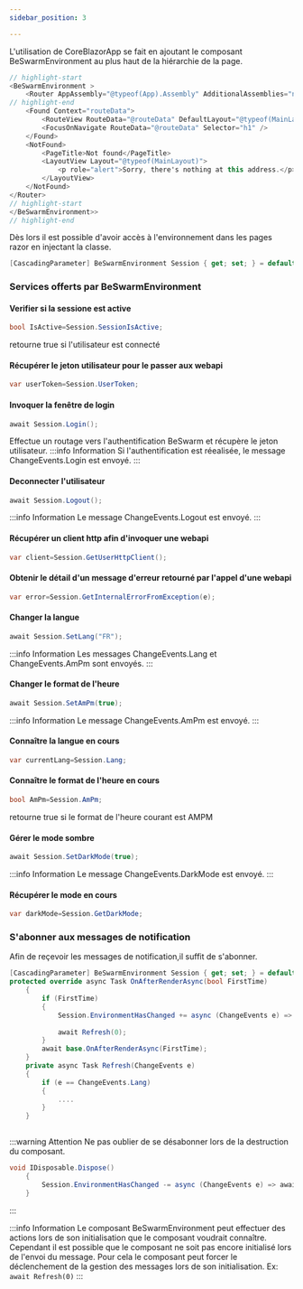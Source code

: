 ```yaml
---
sidebar_position: 3

---
```


L'utilisation de CoreBlazorApp se fait en ajoutant le composant BeSwarmEnvironment au plus haut de la hiérarchie de la page.


```csharp title="App.razor"
// highlight-start
<BeSwarmEnvironment >
	<Router AppAssembly="@typeof(App).Assembly" AdditionalAssemblies="new[] { typeof(BeSwarm.CoreBlazorApp.Pages.Login).Assembly}">
// highlight-end
    <Found Context="routeData">
        <RouteView RouteData="@routeData" DefaultLayout="@typeof(MainLayout)" />
        <FocusOnNavigate RouteData="@routeData" Selector="h1" />
    </Found>
    <NotFound>
        <PageTitle>Not found</PageTitle>
        <LayoutView Layout="@typeof(MainLayout)">
            <p role="alert">Sorry, there's nothing at this address.</p>
        </LayoutView>
    </NotFound>
</Router>
// highlight-start
</BeSwarmEnvironment>>
// highlight-end
```

Dès lors il est possible d'avoir accès à l'environnement dans les pages razor en injectant la classe.
```csharp 
[CascadingParameter] BeSwarmEnvironment Session { get; set; } = default!;
```
### Services offerts par BeSwarmEnvironment
#### Verifier si la sessione est active
```csharp 
bool IsActive=Session.SessionIsActive;
```
retourne true si l'utilisateur est connecté
#### Récupérer le jeton utilisateur pour le passer aux webapi
```csharp 
var userToken=Session.UserToken;
```
#### Invoquer la fenêtre de login
```csharp 
await Session.Login();
```
Effectue un routage vers l'authentification BeSwarm et récupère le jeton utilisateur.
:::info Information
Si l'authentification est réealisée, le message ChangeEvents.Login est envoyé.
:::

#### Deconnecter l'utilisateur
```csharp 
await Session.Logout();
```
:::info Information
Le message ChangeEvents.Logout est envoyé.
:::
#### Récupérer un client http afin d'invoquer une webapi
```csharp 
var client=Session.GetUserHttpClient();
```
#### Obtenir le détail d'un message d'erreur retourné par l'appel d'une webapi
```csharp 
var error=Session.GetInternalErrorFromException(e);
```
#### Changer la langue
```csharp 
await Session.SetLang("FR");
```
:::info Information
Les messages ChangeEvents.Lang et ChangeEvents.AmPm sont envoyés.
:::

#### Changer le format de l'heure
```csharp 
await Session.SetAmPm(true);
```
:::info Information
Le message ChangeEvents.AmPm est envoyé.
:::

#### Connaître la langue en cours
```csharp 
var currentLang=Session.Lang;
```
#### Connaître le format de l'heure en cours
```csharp 
bool AmPm=Session.AmPm;
```
retourne true si le format de l'heure courant est AMPM

#### Gérer le mode sombre
```csharp 
await Session.SetDarkMode(true);
```
:::info Information
Le message ChangeEvents.DarkMode est envoyé.
:::
#### Récupérer le mode en cours
```csharp 
var darkMode=Session.GetDarkMode;
```

### S'abonner aux messages de notification
Afin de reçevoir les messages de notification,il suffit de s'abonner.
```csharp
[CascadingParameter] BeSwarmEnvironment Session { get; set; } = default!;
protected override async Task OnAfterRenderAsync(bool FirstTime)
	{
		if (FirstTime)
		{   
			Session.EnvironmentHasChanged += async (ChangeEvents e) => await Refresh(e);
			
			await Refresh(0);
		}
		await base.OnAfterRenderAsync(FirstTime);
	}
    private async Task Refresh(ChangeEvents e)
	{   
		if (e == ChangeEvents.Lang)
		{
			....
		}
	}
	
```
:::warning Attention
Ne pas oublier de se désabonner lors de la destruction du composant.

```csharp
void IDisposable.Dispose()
	{
		Session.EnvironmentHasChanged -= async (ChangeEvents e) => await Refresh(e);
	}
```
:::

:::info Information
Le composant BeSwarmEnvironment peut effectuer des actions lors de son initialisation que le composant voudrait connaître.
Cependant il est possible que le composant ne soit pas encore initialisé lors de l'envoi du message.
Pour cela le composant peut forcer le déclenchement de la gestion des messages lors de son initialisation.
Ex: `await Refresh(0)`
:::







